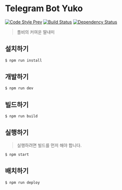 # Telegram Bot Yuko

[![Code Style Prev](https://img.shields.io/badge/code%20style-prev-32c8fc.svg?style=flat-square)](https://github.com/preco21/eslint-config-prev)
[![Build Status](https://img.shields.io/travis/preco21/telegram-bot-yuko/master.svg?style=flat-square)](https://travis-ci.org/preco21/telegram-bot-yuko)
[![Dependency Status](https://dependencyci.com/github/preco21/telegram-bot-yuko/badge?style=flat-square)](https://dependencyci.com/github/preco21/telegram-bot-yuko)



> 플비의 커여운 딸내미

## 설치하기

```bash
$ npm run install
```

## 개발하기

```bash
$ npm run dev
```

## 빌드하기

```bash
$ npm run build
```

## 실행하기

> 실행하려면 빌드를 먼저 해야 합니다.

```bash
$ npm start
```

## 배치하기

```bash
$ npm run deploy
```
